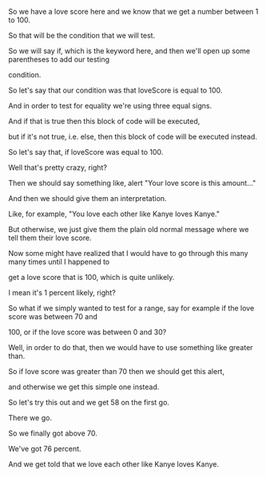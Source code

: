 So we have a love score here and we know that we get a number between 1 to 100.

So that will be the condition that we will test.

So we will say if, which is the keyword here, and then we'll open up some parentheses to add our testing

condition.

So let's say that our condition was that loveScore is equal to 100.

And in order to test for equality we're using three equal signs.

And if that is true then this block of code will be executed,

but if it's not true, i.e. else, then this block of code will be executed instead.

So let's say that, if loveScore was equal to 100.

Well that's pretty crazy, right?

Then we should say something like, alert "Your love score is this amount..."

And then we should give them an interpretation.

Like, for example, "You love each other like Kanye loves Kanye."

But otherwise, we just give them the plain old normal message where we tell them their love score.

Now some might have realized that I would have to go through this many many times until I happened to

get a love score that is 100, which is quite unlikely.

I mean it's 1 percent likely, right?

So what if we simply wanted to test for a range, say for example if the love score was between 70 and

100, or if the love score was between 0 and 30?

Well, in order to do that, then we would have to use something like greater than.

So if love score was greater than 70 then we should get this alert,

and otherwise we get this simple one instead.

So let's try this out and we get 58 on the first go.

There we go.

So we finally got above 70.

We've got 76 percent.

And we get told that we love each other like Kanye loves Kanye.